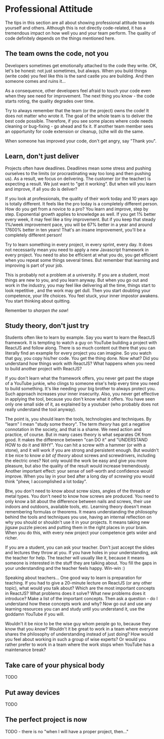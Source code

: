# Professional Attitude

The tips in this section are all about showing professional attitude towards yourself and others.
Although this is not directly code-related, it has a tremendous impact on how well you and your team
perform. The quality of code definitely depends on the things mentioned here.

## The team owns the code, not you

Developers sometimes get emotionally attached to the code they write. OK, let's be honest: not just
sometimes, but always. When you build things (write code) you feel like this is the sand castle you
are building. And then someone comes and ruins it...

As a consequence, other developers feel afraid to touch your code even when they see need for
improvement. The next thing you know - the code starts roting, the quality degrades over time.

Try to always remember that the team (or the project) owns the code! It does not matter who wrote
it. The goal of the whole team is to deliver the best code possible. Therefore, if you see some
places where code needs cleaning or bug-fixing - go ahead and fix it. If another team member sees an
opportunity for code extension or cleanup, (s)he will do the same.

When someone has improved your code, don't get angry, say "Thank you".

## Learn, don't just deliver

Projects often have deadlines. Deadlines mean some stress and pushing ourselves to the limits
(or procrastinating way too long and then pushing us). As a result, we focus on delivering. The
customer (or the teacher) is expecting a result. We just want to "get it working". But when will you
learn and improve, if all you do is deliver?

If you look at professionals, the quality of their work today and 10 years ago is totally different.
It feels like the pro today is a completely different person. How do you get from a novice to a pro?
You learn and improve, step by step. Exponential growth applies to knowledge as well. If you get 1%
better every week, it may feel like a tiny improvement. But if you keep that steady 1%/week
improvement pace, you will be 67% better in a year and around 17600% better in ten years! That's an
insane improvement, you'll be a completely different person!

Try to learn something in every project, in every sprint, every day. It does not necessarily mean
you need to apply a new Javascript framework in every project. You need to also be efficient at what
you do, you get efficient when you repeat some things several times. But remember that learning and
improving is part of your job.

This is probably not a problem at a university. If you are a student, most things are new to you,
and you learn anyway. But when you go out and work in the industry, you may feel like delivering all
the time, things start to look repetitive , and the work may get dull. Then you start doubting your
competence, your life choices. You feel stuck, your inner impostor awakens. You start thinking about
quitting.

Remember to _sharpen the saw_!

## Study theory, don't just try

Students often like to learn by example. Say you want to learn the ReactJS framework. It is tempting
to watch a guy on YouTube building a project with ReactJS and follow along. There is so much content
out there that you can literally find an example for every project you can imagine. So you watch
that guy, you copy his/her code. You get the thing done. Now what? Did you understand how things
work with ReactJS? What happens when you need to build another project with ReactJS?

If you don't learn what the framework offers, you never get past the stage of a YouTube junkie, who
clings to someone else's help every time you need to build something. It's like needing your big
brother to always protect you. Such approach increases your inner insecurity. Also, you never get
effective in applying the tool, because you don't know what it offers. You have seen only one small
side of it, as explained by a youtuber (who probably does not really understand the tool anyway).

The point is, you should learn the tools, technologies and techniques. By "learn" I mean "study some
theory". The term _theory_ has got a negative connotation in the society, and that is a shame. We
need action and practice, of course. But in many cases theory is what separates OK from good. It
makes the difference between "can DO it" and "UNDERSTAND HOW to do it and WHY". You can hit a screw
with a hammer (or with a stone), and it will work if you are strong and persistent enough. But
wouldn't it be nice to know _a bit of theory_ about screws and screwdrivers, including the electric
ones? Not only would the work be easy and give you more pleasure, but also the quality of the result
would increase tremendously. Another important effect: your sense of self-worth and confidence would
improve. When you lay in your bed after a long day of _screwing_ you would think "phew, I
accomplished a lot today".

Btw, you don't need to know about screw sizes, angles of the threads or metal types. You don't need
to know how screws are produced. You need to only know a bit about the difference between nails and
screws, their use indoors and outdoors, available tools, etc. Learning theory doesn't mean
remembering formulas or theorems. It means understanding the philosophy behind the tools and
techniques you use, having an internal reflection on why you should or shouldn't use it in your
projects. It means taking new jigsaw puzzle pieces and putting them in the right places in your
brain. When you do this, with every new project your competence gets wider and richer.

If you are a student, you can ask your teacher. Don't just accept the slides and lectures they throw
at you. If you have holes in your understanding, ask the teacher for help. The teacher will usually
like it, because it means someone is interested in the stuff they are talking about. You fill the
gaps in your understanding and the teacher feels happy. Win-win :)

Speaking about teachers... One good way to learn is preparation for teaching. If you had to give a
20-minute lecture on ReactJS (or any other topic), what would you talk about? Which are the most
important concepts in ReactJS? What problems does it solve? What new problems does it introduce?
Make a list of the important concepts. Then ask a question - do I understand how these concepts work
and why? Now go out and use any learning resources you can and study until you understand it, use
the goddamn YouTube if you will.

Wouldn't it be nice to be the wise guy whom people go to, because they know that you _know_?
Wouldn't it be great to work in a team where everyone shares the philosophy of understanding instead
of just doing? How would you feel about working in such a group of wise experts? Or would you rather
prefer to work in a team where the work stops when YouTube has a maintenance break?

## Take care of your physical body

TODO

## Put away devices

TODO

## The perfect project is now

TODO - there is no "when I will have a proper project, then..."

